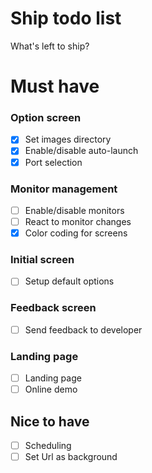 # Ship todo list

What's left to ship?

# Must have

### Option screen

- [X] Set images directory
- [X] Enable/disable auto-launch
- [X] Port selection

### Monitor management

- [ ] Enable/disable monitors
- [ ] React to monitor changes
- [X] Color coding for screens

### Initial screen

- [ ] Setup default options

### Feedback screen

- [ ] Send feedback to developer

### Landing page

- [ ] Landing page
- [ ] Online demo

## Nice to have

- [ ] Scheduling
- [ ] Set Url as background
